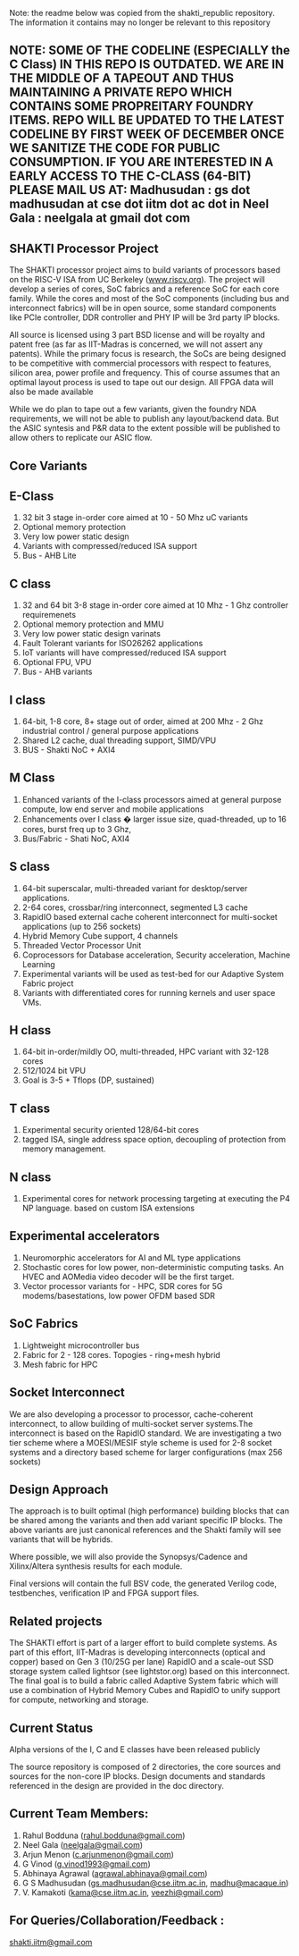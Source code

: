 Note: the readme below was copied from the shakti_republic repository. The information it contains may no longer be relevant to this repository

NOTE: 
SOME OF THE CODELINE (ESPECIALLY the C Class) IN THIS REPO IS OUTDATED. WE ARE IN THE MIDDLE OF A TAPEOUT AND THUS MAINTAINING A PRIVATE REPO WHICH CONTAINS SOME PROPREITARY FOUNDRY ITEMS. 
REPO WILL BE UPDATED TO THE LATEST CODELINE BY FIRST WEEK OF DECEMBER ONCE WE SANITIZE THE CODE FOR PUBLIC CONSUMPTION.
IF YOU ARE INTERESTED IN A EARLY ACCESS TO THE C-CLASS (64-BIT) PLEASE MAIL US AT:
Madhusudan : gs dot madhusudan at cse dot iitm dot ac dot in
Neel Gala  : neelgala at gmail dot com
----------------------------------------------------------------------------------------------------------------------------

SHAKTI Processor Project
-------------------------

The SHAKTI processor project aims to build variants of processors based on the RISC-V ISA from UC Berkeley (www.riscv.org). 
The project will develop a series of cores, SoC fabrics and a reference SoC for each core family. 
While the cores and most of the SoC components (including bus and interconnect fabrics) will be in open source, 
some standard components like PCIe controller, DDR controller and PHY IP will be 3rd party IP blocks.

All source is licensed using 3 part BSD license and will be royalty and patent free (as far as IIT-Madras is concerned, 
we will not assert any patents). While the primary focus is research, the SoCs are being designed to be competitive 
with commercial processors with respect to features, silicon area, power profile 
and frequency. This of course assumes that an optimal layout process is used to tape out our design. All FPGA data 
will also be made available

While we do plan to tape out a few variants, given the foundry NDA requirements, we will not be able to 
publish any layout/backend data. But the ASIC syntesis and P&R data to the extent possible will be published
to allow others to replicate our ASIC flow.


Core Variants
--------------

E-Class
-------
1. 32 bit 3 stage in-order core aimed at 10 - 50 Mhz uC variants
2. Optional memory protection
3. Very low power static design
4. Variants with compressed/reduced ISA support
5. Bus - AHB Lite

C class 
-------
1. 32 and 64 bit 3-8 stage in-order core aimed at 10 Mhz - 1 Ghz controller requiremenets
2. Optional memory protection and MMU
3. Very low power static design varinats
4. Fault Tolerant variants for ISO26262 applications
5. IoT variants will have compressed/reduced ISA support
6. Optional FPU, VPU
7. Bus - AHB variants

I class
-------
1. 64-bit, 1-8 core, 8+ stage out of order, aimed at 200 Mhz - 2 Ghz industrial control / general purpose applications
2. Shared L2 cache, dual threading support, SIMD/VPU
3. BUS - Shakti NoC + AXI4

M Class
-------
1. Enhanced variants of the I-class processors aimed at general purpose compute, low end server and mobile applications
2. Enhancements over I class � larger issue size, quad-threaded, up to 16 cores, burst freq up to 3 Ghz, 
3. Bus/Fabric - Shati NoC, AXI4

S class
-------
1. 64-bit superscalar, multi-threaded variant for desktop/server applications.
2. 2-64 cores, crossbar/ring interconnect, segmented L3 cache
3. RapidIO based external cache coherent interconnect for multi-socket applications (up to 256 sockets)
4. Hybrid Memory Cube support, 4 channels    
5. Threaded Vector Processor Unit
6. Coprocessors for Database acceleration, Security acceleration, Machine Learning
7. Experimental variants will be used as test-bed for our Adaptive System Fabric project  
8. Variants with differentiated cores for running kernels and user space VMs.

H class
-------
1. 64-bit in-order/mildly OO, multi-threaded, HPC variant with 32-128 cores
2. 512/1024 bit VPU
3. Goal is 3-5 + Tflops (DP, sustained)

T class
-------
1. Experimental security oriented 128/64-bit cores
2. tagged ISA, single address space option, decoupling of protection from memory management.
	
N class
-------
1. Experimental cores for network processing targeting at executing the P4 NP language. based on custom ISA extensions

Experimental accelerators
-------------------------
1. Neuromorphic accelerators for AI and ML type applications
2. Stochastic cores for low power, non-deterministic computing tasks. An HVEC and AOMedia video decoder will be the first target.
3. Vector processor variants for - HPC, SDR cores for 5G modems/basestations, low power OFDM based SDR
	
SoC Fabrics
-----------
1. Lightweight  microcontroller bus
2. Fabric for 2 - 128 cores. Topogies - ring+mesh hybrid
3. Mesh fabric for HPC 


Socket Interconnect
-------------------

We are also developing a processor to processor, cache-coherent interconnect, to allow building of 
multi-socket server systems.The interconnect is based on the RapidIO standard. We are investigating 
a two tier scheme where a MOESI/MESIF style scheme is 
used for 2-8 socket systems and a directory based scheme for larger configurations (max 256 sockets)


Design Approach
---------------

The approach is to built optimal (high performance) building blocks that can be shared among the variants and 
then add variant specific IP blocks. The above variants are just canonical references and the Shakti family will
see variants that will be hybrids.


Where  possible, we will also provide the Synopsys/Cadence and Xilinx/Altera synthesis results for each module.


Final versions will contain the full BSV code, the generated Verilog code, testbenches, verification IP and FPGA support files.


Related projects
----------------
The SHAKTI effort is part of a larger effort to build complete systems. As part of this effort, 
IIT-Madras is developing interconnects (optical and copper) based on Gen 3 (10/25G per lane) RapidIO and 
a scale-out SSD storage system called lightsor (see lightstor.org) 
based on this interconnect. The final goal is to build a fabric called Adaptive System fabric 
which will use a combination of  Hybrid Memory Cubes and RapidIO to  unify support for compute, networking and storage.

Current Status
--------------
Alpha versions of the I, C and E classes have been released publicly

The source repository is composed of 2 directories, the core sources and sources for the non-core IP blocks.
Design documents and standards referenced in the design are provided in the doc directory.


Current Team Members: 
---------------------
1. Rahul Bodduna    (rahul.bodduna@gmail.com)
2. Neel Gala 	    (neelgala@gmail.com)
3. Arjun Menon      (c.arjunmenon@gmail.com)
4. G Vinod          (g.vinod1993@gmail.com) 
5. Abhinaya Agrawal (agrawal.abhinaya@gmail.com)
6. G S Madhusudan   (gs.madhusudan@cse.iitm.ac.in, madhu@macaque.in)
7. V. Kamakoti      (kama@cse.iitm.ac.in, veezhi@gmail.com)

For Queries/Collaboration/Feedback :
--------------------------------------

shakti.iitm@gmail.com
